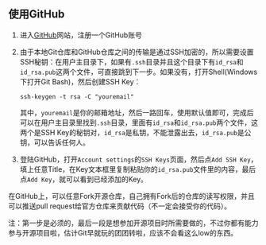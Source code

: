## 使用GitHub

1. 进入[GitHub](./https://github.com/)网站，注册一个GitHub账号
2. 由于本地Git仓库和GitHub仓库之间的传输是通过SSH加密的，所以需要设置SSH秘钥：在用户主目录下，如果有`.ssh`目录并且这个目录下有`id_rsa`和`id_rsa.pub`这两个文件，可直接跳到下一步。如果没有，打开Shell(Windows下打开Git Bash)，然后创建SSH Key：
	```
	ssh-keygen -t rsa -C "youremail"
	```

	其中，`youremail`是你的邮箱地址，然后一路回车，使用默认值即可，完成后可以在用户主目录里找到`.ssh`目录，里面有`id_rsa`和`id_rsa.pub`两个文件，这两个是SSH Key的秘钥对，`id_rsa`是私钥，不能泄露出去，`id_rsa.pub`是公钥，可以告诉任何人。
3. 登陆GitHub，打开`Account settings`的`SSH Keys`页面，然后点`Add SSH Key`，填上任意Title，在Key文本框里复制粘贴你的`id_rsa.pub`文件里的内容，最后点`Add Key`，就可以看到已经添加的Key。

在GitHub上，可以任意Fork开源仓库，自己拥有Fork后的仓库的读写权限，并且可以推送pull request给官方仓库来贡献代码（不一定会接受你的代码）。

注：第一步是必须的，最后一段是想参加开源项目时所需要做的，不过你都有能力参与开源项目啦，估计Git早就玩的团团转啦，应该不会看这么low的东西。
